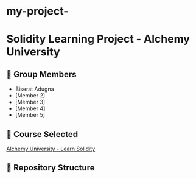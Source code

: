 # my-project-
# Solidity Learning Project - Alchemy University

## 👥 Group Members
- Biserat Adugna
- [Member 2]
- [Member 3]
- [Member 4]
- [Member 5]

## 🎯 Course Selected
[Alchemy University - Learn Solidity](https://www.alchemy.com/university/courses/solidity)

## 📁 Repository Structure
